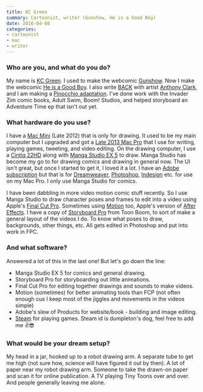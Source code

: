 ```yaml
---
title: KC Green
summary: Cartoonist, writer (Gunshow, He is a Good Boy)
date: 2016-04-08
categories:
- cartoonist
- mac
- writer
---
```


### Who are you, and what do you do?

My name is [KC Green](http://kcgreendotcom.com/ "KC's website."). I used to make the webcomic [Gunshow](http://gunshowcomic.com/ "KC's web comic."). Now I make the webcomic [He is a Good Boy](http://hiagb.com/ "KC's web comic."). I also write [BACK](http://backcomic.com/ "KC and Anthony's web comic.") with artist [Anthony Clark](http://nedroid.com/ "Anthony's website."), and I am making a [Pinocchio adaptation](http://carlocollodispinocchio.tumblr.com/ "KC's Pinocchio comic."). I've done work with the Invader Zim comic books, Adult Swim, Boom! Studios, and helped storyboard an Adventure Time ep that isn't out yet.

### What hardware do you use?

I have a [Mac Mini][mac-mini] (Late 2012) that is only for drawing. It used to be my main computer but I upgraded and got a [Late 2013 Mac Pro][mac-pro] that I use for writing, playing games, tweeting, and video editing. On the drawing computer, I use a [Cintiq 22HD][cintiq] along with [Manga Studio EX 5][manga-studio-ex] to draw. Manga Studio has become my go to for drawing comics and drawing in general now. The UI isn't great, but once I started to get it, I loved it a lot. I have an [Adobe subscription][creative-cloud] but that is for [Dreamweaver][], [Photoshop][], [Indesign][] etc. for use on my Mac Pro. I only use Manga Studio for comics.

I have been dabbling in more video motion comic stuff recently. So I use Manga Studio to draw character poses and frames to edit into a video using Apple's [Final Cut Pro][final-cut-pro]. Sometimes using [Motion][] too, Apple's version of [After Effects][after-effects]. I have a copy of [Storyboard Pro][storyboard-pro] from Toon Boom, to sort of make a general layout of the videos I do. To know what poses to draw, backgrounds, other things, etc. All gets edited in Photoshop and put into work in FPC.

### And what software?

Answered a lot of this in the last one! But let's go down the line:

- Manga Studio EX 5 for comics and general drawing. 
- Storyboard Pro for storyboarding out little animations.
- Final Cut Pro for editing together drawings and sounds to make videos.
- Motion (sometimes) for better animating tools than FCP (not often enough cus I keep most of the jiggles and movements in the videos simple)
- Adobe's slew of Products for website/book - building and image editing.
- [Steam][] for playing games. Steam id is dumpleton's dog, feel free to add me ✌️😎

### What would be your dream setup?

My head in a jar, hooked up to a robot drawing arm. A separate tube to get me high (not sure how, science will have figured it out by then). A lot of paper near my robot drawing arm. Someone to take the drawn-on paper and scan it for online publication. A TV playing Tiny Toons over and over. And people generally leaving me alone.

[after-effects]: https://www.adobe.com/products/aftereffects.html "Motion graphics and video editing software."
[cintiq]: https://www.wacom.com/en/us/cintiq "A computer screen you can draw on."
[creative-cloud]: https://www.adobe.com/creativecloud.html "A subscription service for Adobe's creative suite."
[dreamweaver]: https://www.adobe.com/products/dreamweaver.html "A WYSIWYG editor."
[final-cut-pro]: https://en.wikipedia.org/wiki/Final_Cut_Pro "A nonlinear video editor."
[indesign]: https://www.adobe.com/products/indesign.html "A desktop/web publishing application."
[mac-mini]: https://www.apple.com/mac-mini/ "A small desktop computer."
[mac-pro]: https://www.apple.com/mac-pro/ "The Intel-based Mac tower computer."
[manga-studio-ex]: https://my.smithmicro.com/manga-studio-ex-5.html "Comic and manga creation software."
[motion]: https://www.apple.com/final-cut-pro/motion/ "A 3D motion graphics suite."
[photoshop]: https://www.adobe.com/products/photoshop.html "A bitmap image editor."
[steam]: https://store.steampowered.com/ "A digital game distribution service."
[storyboard-pro]: https://www.toonboom.com/products/storyboardpro "Storyboarding software."
